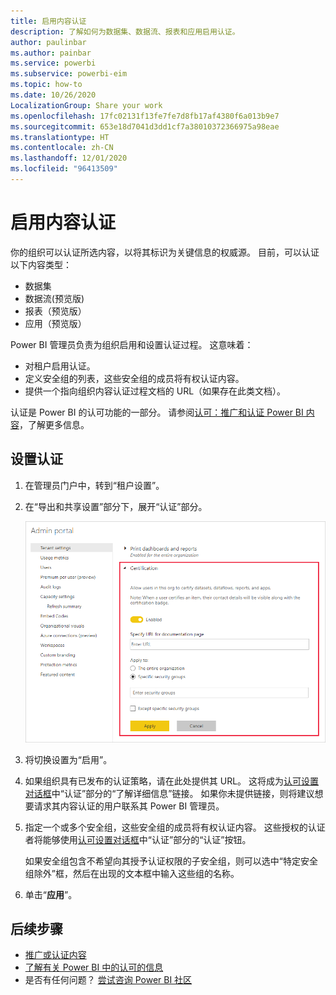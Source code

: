 ```yaml
---
title: 启用内容认证
description: 了解如何为数据集、数据流、报表和应用启用认证。
author: paulinbar
ms.author: painbar
ms.service: powerbi
ms.subservice: powerbi-eim
ms.topic: how-to
ms.date: 10/26/2020
LocalizationGroup: Share your work
ms.openlocfilehash: 17fc02131f13fe7fe7d8fb17af4380f6a013b9e7
ms.sourcegitcommit: 653e18d7041d3dd1cf7a38010372366975a98eae
ms.translationtype: HT
ms.contentlocale: zh-CN
ms.lasthandoff: 12/01/2020
ms.locfileid: "96413509"
---
```

# <a name="enable-content-certification"></a>启用内容认证

你的组织可以认证所选内容，以将其标识为关键信息的权威源。 目前，可以认证以下内容类型：
* 数据集
* 数据流(预览版)
* 报表（预览版）
* 应用（预览版）

Power BI 管理员负责为组织启用和设置认证过程。 这意味着：
* 对租户启用认证。
* 定义安全组的列表，这些安全组的成员将有权认证内容。
* 提供一个指向组织内容认证过程文档的 URL（如果存在此类文档）。

认证是 Power BI 的认可功能的一部分。 请参阅[认可：推广和认证 Power BI 内容](../collaborate-share/service-endorsement-overview.md)，了解更多信息。

## <a name="set-up-certification"></a>设置认证

1. 在管理员门户中，转到“租户设置”。
1. 在“导出和共享设置”部分下，展开“认证”部分。

   ![设置数据集和数据流认证](media/service-admin-setup-certification/service-admin-certification-setup-dialog.png)

1. 将切换设置为“启用”。
1. 如果组织具有已发布的认证策略，请在此处提供其 URL。 这将成为[认可设置对话框](../collaborate-share/service-endorse-content.md#request-content-certification)中“认证”部分的“了解详细信息”链接。 如果你未提供链接，则将建议想要请求其内容认证的用户联系其 Power BI 管理员。
1. 指定一个或多个安全组，这些安全组的成员将有权认证内容。 这些授权的认证者将能够使用[认可设置对话框](../collaborate-share/service-endorse-content.md#certify-content)中“认证”部分的“认证”按钮。
    
    如果安全组包含不希望向其授予认证权限的子安全组，则可以选中“特定安全组除外”框，然后在出现的文本框中输入这些组的名称。
1. 单击“**应用**”。

## <a name="next-steps"></a>后续步骤
* [推广或认证内容](../collaborate-share/service-endorse-content.md)
* [了解有关 Power BI 中的认可的信息](../collaborate-share/service-endorsement-overview.md)
* 是否有任何问题？ [尝试咨询 Power BI 社区](https://community.powerbi.com/)
